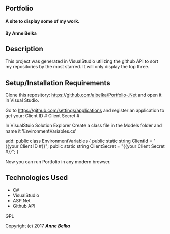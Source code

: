 ## Portfolio

#### A site to display some of my work.

#### By **Anne Belka**


## Description
This project was generated in VisualStudio utilizing the github API to sort my repositories by the most starred. It will only display the top three. 

## Setup/Installation Requirements

Clone this repository: https://github.com/albelka/Portfolio-.Net
 and open it in Visual Studio.

 Go to https://github.com/settings/applications
and register an application to get your:
Client ID #
Client Secret #

In VisualStuio Solution Explorer
Create a class file in the Models folder and name it 'EnvironmentVariables.cs'

add:
	public class EnvironmentVariables
    {
        public static string ClientId = "{{your Client ID #}}";
        public static string ClientSecret = "{{your Client Secret #}}";
    }

Now you can run Portfolio in any modern browser.

## Technologies Used
* C#
* VisualStudio
* ASP.Net
* Github API

GPL

Copyright (c) 2017 **_Anne Belka_**
